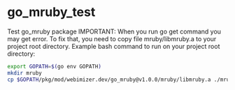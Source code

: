 # go_mruby_test
Test go_mruby package
IMPORTANT: When you run go get command you may get error. To fix that, you need to copy file mruby/libmruby.a to your project root directory. Example bash command to run on your project root directory:
```sh
export GOPATH=$(go env GOPATH)
mkdir mruby
cp $GOPATH/pkg/mod/webimizer.dev/go_mruby@v1.0.0/mruby/libmruby.a ./mruby/libmruby.a
```
